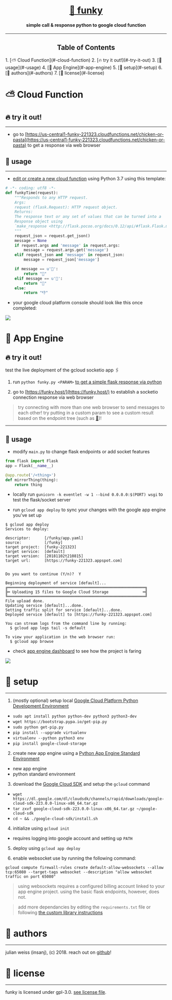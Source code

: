 <h1 align="center"><a href="https://github.com/insanj/funky">🎷 funky</a></h1>
<h4 align="center">simple call &amp; response python to google cloud function</h4>

---

<h2 align="center">Table of Contents</h2>
1. [⛅ Cloud Function](#-cloud-function)
2. [🔥 try it out!](#-try-it-out)
3. [🚙 usage](#-usage)
4. [🚂 App Engine](#-app-engine)
5. [🥡 setup](#-setup)
6. [🎨 authors](#-authors)
7. [🔐 license](#-license)

<br/>


# ⛅ Cloud Function
## 🔥 try it out!

---

- go to [https://us-central1-funky-221323.cloudfunctions.net/chicken-or-pasta](https://us-central1-funky-221323.cloudfunctions.net/chicken-or-pasta) to get a response via web browser

## 🚙 usage

---

- [edit or create a new cloud function](https://console.cloud.google.com/functions) using Python 3.7 using this template:
```python
# -*- coding: utf8 -*-
def funkyTime(request):
	"""Responds to any HTTP request.
	Args:
	request (flask.Request): HTTP request object.
	Returns:
	The response text or any set of values that can be turned into a
	Response object using
	`make_response <http://flask.pocoo.org/docs/0.12/api/#flask.Flask.make_response>`.
	"""
	request_json = request.get_json()
	message = None
	if request.args and 'message' in request.args:
		message = request.args.get('message')
	elif request_json and 'message' in request_json:
		message = request_json['message']

	if message == u'🍗':
		return "🍝"
	elif message == u'🍝':
		return "🍗"
	else:
		return "👎"
```

- your google cloud platform console should look like this once completed:

![](cloudie.jpg)

# 🚂 App Engine
## 🔥 try it out!

test the live deployment of the gcloud socketio app 🖇

1. run `python funky.py <PARAM>` [to get a simple flask response via python](https://github.com/insanj/funky/archive/master.zip)

2. go to [https://funky.host/](https://funky.host/) to establish a socketio connection response via web browser

> try connecting with more than one web browser to send messages to each other! 
> try putting in a custom param to see a custom result based on the endpoint tree (such as [🍗](https://funky.host/🍗))!

---

## 🚙 usage

- modify `main.py` to change flask endpoints or add socket features

```python
from flask import Flask
app = Flask(__name__)

@app.route('/<thing>')
def mirrorThing(thing):
	return thing
```

- locally run `gunicorn -k eventlet -w 1 --bind 0.0.0.0:$(PORT) wsgi` to test the flask/socket server

- run `gcloud app deploy` to sync your changes with the google app engine you've set up

```
$ gcloud app deploy
Services to deploy:

descriptor:      [/funky/app.yaml]
source:          [/funky]
target project:  [funky-221323]
target service:  [default]
target version:  [20181102t210815]
target url:      [https://funky-221323.appspot.com]


Do you want to continue (Y/n)?  Y

Beginning deployment of service [default]...
╔════════════════════════════════════════════════════════════╗
╠═ Uploading 15 files to Google Cloud Storage               ═╣
╚════════════════════════════════════════════════════════════╝
File upload done.
Updating service [default]...done.
Setting traffic split for service [default]...done.
Deployed service [default] to [https://funky-221323.appspot.com]

You can stream logs from the command line by running:
  $ gcloud app logs tail -s default

To view your application in the web browser run:
  $ gcloud app browse
```

- check [app engine dashboard](https://console.cloud.google.com/appengine) to see how the project is faring

![](screenie.jpg)

# 🥡 setup

---

1. (mostly optional) setup local [Google Cloud Platform Python Development Environment](https://cloud.google.com/python/setup)
- `sudo apt install python python-dev python3 python3-dev`
- `wget https://bootstrap.pypa.io/get-pip.py`
- `sudo python get-pip.py`
- `pip install --upgrade virtualenv`
- `virtualenv --python python3 env`
-  `pip install google-cloud-storage`

2. create new app engine using a [Python App Engine Standard Environment](https://cloud.google.com/appengine/docs/standard/python/quickstart)
- new app engine
- python standard environment

3. download the [Google Cloud SDK](https://cloud.google.com/sdk/?hl=en_US) and setup the `gcloud` command
- `wget https://dl.google.com/dl/cloudsdk/channels/rapid/downloads/google-cloud-sdk-223.0.0-linux-x86_64.tar.gz`
- `tar zxvf google-cloud-sdk-223.0.0-linux-x86_64.tar.gz ~/google-cloud-sdk`
- `cd ~ && ./google-cloud-sdk/install.sh`

4. initialize using `gcloud init`
- requires logging into google account and setting up `PATH`

5. deploy using `gcloud app deploy`

6. enable websocket use by running the following command:

`gcloud compute firewall-rules create default-allow-websockets --allow tcp:65080 --target-tags websocket --description "allow websocket traffic on port 65080"
`

> using websockets requires a configured billing account linked to your app engine project. using the basic flask endpoints, however, does not.

> add more dependancies by editing the `requirements.txt` file or following [the custom library instructions](https://cloud.google.com/appengine/docs/standard/python/tools/using-libraries-python-27)


# 🎨 authors

---

julian weiss (insanj), (c) 2018. reach out on [github](https://github.com/insanj)!

# 🔐 license

---

funky is licensed under gpl-3.0. [see license file](https://github.com/insanj/funky/blob/master/LICENSE).
